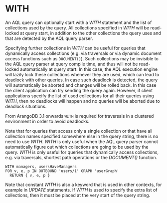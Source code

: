 
WITH
====

An AQL query can optionally start with a *WITH* statement and the list of 
collections used by the query. All collections specified in *WITH* will be
read-locked at query start, in addition to the other collections the query
uses and that are detected by the AQL query parser.

Specifying further collections in *WITH* can be useful for queries that 
dynamically access collections (e.g. via traversals or via dynamic 
document access functions such as `DOCUMENT()`). Such collections may be 
invisible to the AQL query parser at query compile time, and thus will not
be read-locked automatically at query start. In this case, the AQL execution 
engine will lazily lock these collections whenever they are used, which can 
lead to deadlock with other queries. In case such deadlock is detected, the 
query will automatically be aborted and changes will be rolled back. In this
case the client application can try sending the query again.
However, if client applications specify the list of used collections for all
their queries using *WITH*, then no deadlocks will happen and no queries will
be aborted due to deadlock situations.

From ArangoDB 3.1 onwards `WITH` is required for traversals in a
clustered environment in order to avoid deadlocks.

Note that for queries that access only a single collection or that have all
collection names specified somewhere else in the query string, there is no
need to use *WITH*. *WITH* is only useful when the AQL query parser cannot
automatically figure out which collections are going to be used by the query.
*WITH* is only useful for queries that dynamically access collections, e.g.
via traversals, shortest path operations or the *DOCUMENT()* function.

```
WITH managers, usersHaveManagers
FOR v, e, p IN OUTBOUND 'users/1' GRAPH 'userGraph'
  RETURN { v, e, p }
```

Note that constant *WITH* is also a keyword that is used in other contexts,
for example in *UPDATE* statements. If *WITH* is used to specify the extra
list of collections, then it must be placed at the very start of the query
string.
